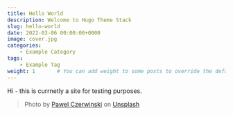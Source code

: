 ```yaml
---
title: Hello World
description: Welcome to Hugo Theme Stack
slug: hello-world
date: 2022-03-06 00:00:00+0000
image: cover.jpg
categories:
    - Example Category
tags:
    - Example Tag
weight: 1       # You can add weight to some posts to override the default sorting (date descending)
---
```


Hi - this is currnetly a site for testing purposes.

> Photo by [Pawel Czerwinski](https://unsplash.com/@pawel_czerwinski) on [Unsplash](https://unsplash.com/)